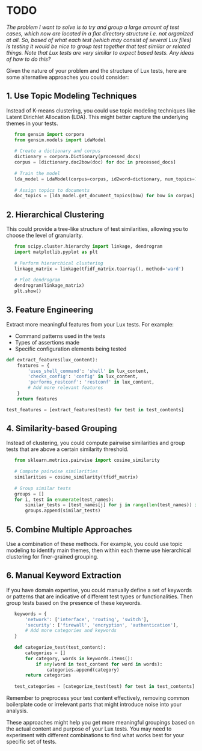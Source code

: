 # TODO

_The problem I want to solve is to try and group a large amount of test cases, which now are located in a flat directory structure i.e. not organized at all. So, based of what each test (which may consist of several Lux files) is testing it would be nice to group test together that test similar or related things. Note that Lux tests are very similar to expect based tests. Any ideas of how to do this?_

Given the nature of your problem and the structure of Lux tests, here are some alternative approaches you could consider:

## 1. Use Topic Modeling Techniques

Instead of K-means clustering, you could use topic modeling techniques like Latent Dirichlet Allocation (LDA). This might better capture the underlying themes in your tests.

```python
   from gensim import corpora
   from gensim.models import LdaModel
   
   # Create a dictionary and corpus
   dictionary = corpora.Dictionary(processed_docs)
   corpus = [dictionary.doc2bow(doc) for doc in processed_docs]
   
   # Train the model
   lda_model = LdaModel(corpus=corpus, id2word=dictionary, num_topics=10)
   
   # Assign topics to documents
   doc_topics = [lda_model.get_document_topics(bow) for bow in corpus]
```

## 2. Hierarchical Clustering

This could provide a tree-like structure of test similarities, allowing you to choose the level of granularity.

```python
   from scipy.cluster.hierarchy import linkage, dendrogram
   import matplotlib.pyplot as plt
   
   # Perform hierarchical clustering
   linkage_matrix = linkage(tfidf_matrix.toarray(), method='ward')
   
   # Plot dendrogram
   dendrogram(linkage_matrix)
   plt.show()
```

## 3. Feature Engineering

Extract more meaningful features from your Lux tests. For example:


   * Command patterns used in the tests
   * Types of assertions made
   * Specific configuration elements being tested

   ```python
   def extract_features(lux_content):
       features = {
           'uses_shell_command': 'shell' in lux_content,
           'checks_config': 'config' in lux_content,
           'performs_restconf': 'restconf' in lux_content,
           # Add more relevant features
       }
       return features
   
   test_features = [extract_features(test) for test in test_contents]
   ```

   ## 4. Similarity-based Grouping

   Instead of clustering, you could compute pairwise similarities and group tests that are above a certain similarity threshold.

```python
   from sklearn.metrics.pairwise import cosine_similarity
   
   # Compute pairwise similarities
   similarities = cosine_similarity(tfidf_matrix)
   
   # Group similar tests
   groups = []
   for i, test in enumerate(test_names):
       similar_tests = [test_names[j] for j in range(len(test_names)) if similarities[i][j] > 0.5]
       groups.append(similar_tests)
```

## 5. Combine Multiple Approaches

Use a combination of these methods. For example, you could use topic modeling to identify main themes, then within each theme use hierarchical clustering for finer-grained grouping.

## 6. Manual Keyword Extraction

If you have domain expertise, you could manually define a set of keywords or patterns that are indicative of different test types or functionalities. Then group tests based on the presence of these keywords.

```python
   keywords = {
       'network': ['interface', 'routing', 'switch'],
       'security': ['firewall', 'encryption', 'authentication'],
       # Add more categories and keywords
   }
   
   def categorize_test(test_content):
       categories = []
       for category, words in keywords.items():
           if any(word in test_content for word in words):
               categories.append(category)
       return categories
   
   test_categories = [categorize_test(test) for test in test_contents]
```


Remember to preprocess your test content effectively, removing common boilerplate code or irrelevant parts that might introduce noise into your analysis.


These approaches might help you get more meaningful groupings based on the actual content and purpose of your Lux tests. You may need to experiment with different combinations to find what works best for your specific set of tests.